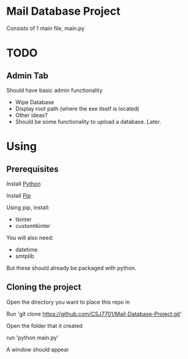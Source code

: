
# Mail Database Project

Consists of 1 main file, main.py

# TODO

## Admin Tab
Should have basic admin functionality
- Wipe Database 
- Display root path (where the exe itself is located)
- Other ideas?
- Should be some functionality to upload a database. Later.

# Using
## Prerequisites
Install [Python](https://wiki.python.org/moin/BeginnersGuide/Download) 

Install [Pip](https://pip.pypa.io/en/stable/installation/)

Using pip, install:
- tkinter
- customtkinter

You will also need:
- datetime
- smtplib

But these should already be packaged with python.

## Cloning the project

Open the directory you want to place this repo in

Run 'git clone https://github.com/CSJ7701/Mail-Database-Project.git'

Open the folder that it created

run 'python main.py'

A window should appear

